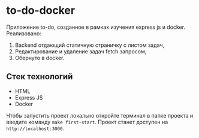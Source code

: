 # to-do-docker

Приложение to-do, созданное в рамках изучения express js и docker. Реализовано:

1. Backend отдающий статичную страничку с листом задач,
2. Редактирование и удаление задач fetch запросом,
3. Обернуто в docker.

## Стек технологий

- HTML
- Express JS
- Docker

Чтобы запустить проект локально откройте терминал в папке проекта и введите команду `make first-start`. Проект станет доступен на `http://localhost:3000`. 
